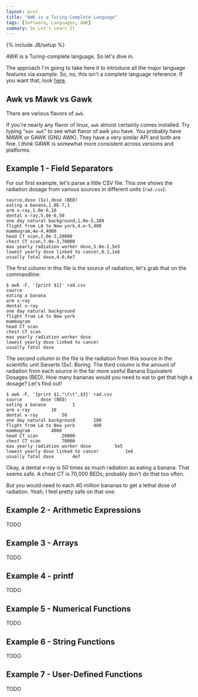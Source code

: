 ```yaml
---
layout: post
title: "AWK is a Turing-Complete Language"
tags: [Software, Languages, AWK]
summary: So Let's Learn It
---
```

{% include JB/setup %}

AWK is a Turing-complete language. So let's dive in.

The approach I'm going to take here it to introduce all the major language features via example. So, no, this isn't a complete language reference. If you want that, look [here](https://www.grymoire.com/Unix/Awk.html).


## Awk vs Mawk vs Gawk

There are various flavors of `awk`.

If you're nearly any flavor of linux, `awk` almost certainly comes installed. Try typing "`man awk`" to see what flavor of awk you have. You probably have MAWK or GAWK (GNU AWK). They have a very similar API and both are fine. I *think* GAWK is somewhat more consistent across versions and platforms.


## Example 1 - Field Separators

For our first example, let's parse a little CSV file. This one shows the radiation dosage from various sources in different units (`rad.csv`):

    source,dose (Sv),dose (BED)
    eating a banana,1.0E-7,1
    arm x-ray,1.0e-6,10
    dental x-ray,5.0e-6,50
    one day natural background,1.0e-5,100
    flight from LA to New york,4.e-5,400
    mammogram,4e-4,4000
    head CT scan,2.0e-3,20000
    chest CT scan,7.0e-3,70000
    max yearly radiation worker dose,5.0e-2,5e5
    lowest yearly dose linked to cancer,0.1,1e6
    usually fatal dase,4.0,4e7

The first column in this file is the source of radiation, let's grab that on the commandline:

    $ awk -F, '{print $1}' rad.csv
    source
    eating a banana
    arm x-ray
    dental x-ray
    one day natural background
    flight from LA to New york
    mammogram
    head CT scan
    chest CT scan
    max yearly radiation worker dose
    lowest yearly dose linked to cancer
    usually fatal dase

The second column in the file is the radiation from this source in the scientific unit Sieverts (Sv). Boring. The third column is the amount of radiation from each source in the far more useful Banana Equivalent Dosages (BED). How many bananas would you need to eat to get that high a dosage? Let's find out!

    $ awk -F, '{print $1,"\t\t",$3}' rad.csv
    source 		 dose (BED)
    eating a banana 		 1
    arm x-ray 		 10
    dental x-ray 		 50
    one day natural background 		 100
    flight from LA to New york 		 400
    mammogram 		 4000
    head CT scan 		 20000
    chest CT scan 		 70000
    max yearly radiation worker dose 		 5e5
    lowest yearly dose linked to cancer 		 1e6
    usually fatal dase 		 4e7

Okay, a dental x-ray is 50 times as much radiation as eating a banana. That seems safe. A chest CT is 70,000 BEDs; probably don't do that too often.

But you would need to each 40 million bananas to get a lethal dose of radiation. Yeah, I feel pretty safe on that one.


## Example 2 - Arithmetic Expressions

TODO


## Example 3 - Arrays

TODO

## Example 4 - printf

TODO


## Example 5 - Numerical Functions

TODO


## Example 6 - String Functions

TODO


## Example 7 - User-Defined Functions

TODO
